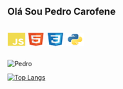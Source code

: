 ## Olá Sou Pedro Carofene

<div style="display: inline_block"><br>
  <img align="center" alt="Pedro-Js" height="30" width="40" src="https://raw.githubusercontent.com/devicons/devicon/master/icons/javascript/javascript-plain.svg">
  <img align="center" alt="Pedro-HTML" height="30" width="40" src="https://raw.githubusercontent.com/devicons/devicon/master/icons/html5/html5-original.svg">
  <img align="center" alt="Pedro-CSS" height="30" width="40" src="https://raw.githubusercontent.com/devicons/devicon/master/icons/css3/css3-original.svg">
  <img align="center" alt="Pedro-Python" height="30" width="40" src="https://raw.githubusercontent.com/devicons/devicon/master/icons/python/python-original.svg">
</div>

<br>

![Pedro ](https://github-readme-stats.vercel.app/api?username=Pedrocarofene&show_icons=true&theme=tokyonight)


[![Top Langs](https://github-readme-stats.vercel.app/api/top-langs/?username=Pedrocarofene&theme=tokyonight)](https://github.com/pedrocarofene/github-readme-stats)

